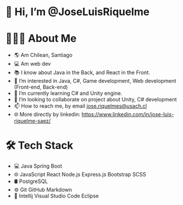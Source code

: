# 👋 Hi, I’m @JoseLuisRiquelme
# 👨🏻‍💻  About Me
- 🌎 Am Chilean, Santiago
- 💻 Am web dev
- 📚 I know about Java in the Back, and React in the Front.
- 👀 I’m interested in Java, C#, Game development, Web development (Front-end, Back-end)
- 🌱 I’m currently learning C# and Unity engine.
- 💞️ I’m looking to collaborate on project about Unity, C# development
- 📫 How to reach me, by email jose.riquelmes@usach.cl
- 🌐 More directly by linkedin: https://www.linkedin.com/in/jose-luis-riquelme-saez/

# 🛠  Tech Stack
* 💻   Java Spring Boot 
* 🌐   JavaScript React Node.js Express.js Bootstrap SCSS 
* 🛢   PostgreSQL 
* ⚙️   Git GitHub Markdown
* 🔧   Intellij Visual Studio Code  Eclipse

<!---
JoseLuisRiquelme/JoseLuisRiquelme is a ✨ special ✨ repository because its `README.md` (this file) appears on your GitHub profile.
You can click the Preview link to take a look at your changes.
--->
